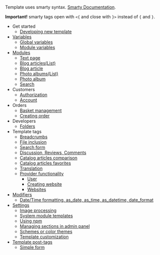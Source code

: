 
Template uses smarty syntax. [Smarty Documentation](https://www.smarty.net/docs/en/).

**Important!** smarty tags open with `<{` and close with `}>` instead of `{` and `}`.

- Get started
  - [Developing new template](developers/folders.md)
- [Variables](variables.md)
  - [Global variables](global_variables.md)
  - [Module variables](module_variables.md)
- [Modules](modules/index.md)
  - [Text page](modules/text.md)
  - [Blog articles(List)](modules/articles.md)
  - [Blog article](modules/article.md)
  - [Photo albums(List)](modules/photo_albums.md)
  - [Photo album](modules/photo_album.md)
  - [Search](modules/search.md)
- Customers
  - [Authorization](customers/authorization.md)
  - [Account](customers/account.md)
- Orders
  - [Basket management](orders/basket_management.md)
  - [Creating order](orders/creating_order.md)
- Developers
  - [Folders](developers/folders.md)
- Template tags
  - [Breadcrumbs](tags/breadcrumbs.md)
  - [File inclusion](tags/file.md)
  - [Search form](tags/search_form.md)
  - [Discussion, Reviews, Comments](tags/discussion.md)
  - [Catalog articles comparison](tags/comparison.md)
  - [Catalog articles favorites](tags/favorites.md)
  - [Translation](tags/translation.md)
  - [Provider functionality](provider/index.md)
    - [User](provider/user.md)
    - [Creating website](provider/create_site_form.md)
    - [Websites](provider/websites.md)
- [Modifiers](modifiers/index.md)
  - [Date/Time formatting. as_date, as_time, as_datetime, date_format](modifiers/datetime.md)
- [Settings](settings/settings.md)
  - [Image processing](settings/image.md)
  - [System module templates](settings/system_module_templates.md)
  - [Using npm](settings/using_npm.md)
  - [Managing sections in admin panel](settings/admin_sections.md)
  - [Schemes or color themes](settings/schemes.md)
  - [Template customization](settings/template_customization.md)
- [Template post-tags](post_tags/index.md)
  - [Simple form](post_tags/simple_form.md)
